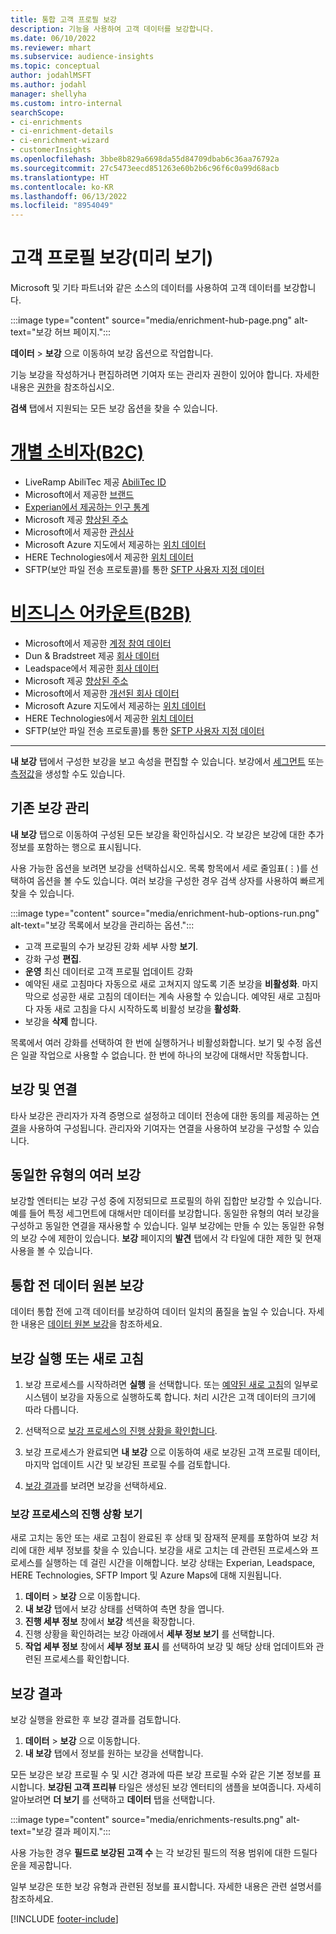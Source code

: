 ```yaml
---
title: 통합 고객 프로필 보강
description: 기능을 사용하여 고객 데이터를 보강합니다.
ms.date: 06/10/2022
ms.reviewer: mhart
ms.subservice: audience-insights
ms.topic: conceptual
author: jodahlMSFT
ms.author: jodahl
manager: shellyha
ms.custom: intro-internal
searchScope:
- ci-enrichments
- ci-enrichment-details
- ci-enrichment-wizard
- customerInsights
ms.openlocfilehash: 3bbe8b829a6698da55d84709dbab6c36aa76792a
ms.sourcegitcommit: 27c5473eecd851263e60b2b6c96f6c0a99d68acb
ms.translationtype: HT
ms.contentlocale: ko-KR
ms.lasthandoff: 06/13/2022
ms.locfileid: "8954049"
---
```

# <a name="enrichment-for-customer-profiles-preview"></a>고객 프로필 보강(미리 보기)

Microsoft 및 기타 파트너와 같은 소스의 데이터를 사용하여 고객 데이터를 보강합니다.

:::image type="content" source="media/enrichment-hub-page.png" alt-text="보강 허브 페이지.":::

**데이터** > **보강** 으로 이동하여 보강 옵션으로 작업합니다.  

기능 보강을 작성하거나 편집하려면 기여자 또는 관리자 권한이 있어야 합니다. 자세한 내용은 [권한](permissions.md)을 참조하십시오.

**검색** 탭에서 지원되는 모든 보강 옵션을 찾을 수 있습니다.

# <a name="individual-consumers-b-to-c"></a>[개별 소비자(B2C)](#tab/b2c)

- LiveRamp AbiliTec 제공 [AbiliTec ID](enrichment-liveramp.md)
- Microsoft에서 제공한 [브랜드](enrichment-microsoft.md)
- [Experian에서 제공하는 인구 통계](enrichment-experian.md)
- Microsoft 제공 [향상된 주소](enrichment-enhanced-addresses.md)
- Microsoft에서 제공한 [관심사](enrichment-microsoft.md)
- Microsoft Azure 지도에서 제공하는 [위치 데이터](enrichment-azure-maps.md)
- HERE Technologies에서 제공한 [위치 데이터](enrichment-here.md)
- SFTP(보안 파일 전송 프로토콜)를 통한 [SFTP 사용자 지정 데이터](enrichment-SFTP-custom-import.md)

# <a name="business-accounts-b-to-b"></a>[비즈니스 어카운트(B2B)](#tab/b2b)

- Microsoft에서 제공한 [계정 참여 데이터](enrichment-office.md)
- Dun & Bradstreet 제공 [회사 데이터](enrichment-dnb.md)
- Leadspace에서 제공한 [회사 데이터](enrichment-leadspace.md)
- Microsoft 제공 [향상된 주소](enrichment-enhanced-addresses.md)
- Microsoft에서 제공한 [개선된 회사 데이터](enrichment-enhanced-company-data.md)
- Microsoft Azure 지도에서 제공하는 [위치 데이터](enrichment-azure-maps.md)
- HERE Technologies에서 제공한 [위치 데이터](enrichment-here.md)
- SFTP(보안 파일 전송 프로토콜)를 통한 [SFTP 사용자 지정 데이터](enrichment-SFTP-custom-import.md)

---

**내 보강** 탭에서 구성한 보강을 보고 속성을 편집할 수 있습니다. 보강에서 [세그먼트](segments.md) 또는 [측정값](measures.md)을 생성할 수도 있습니다.

## <a name="manage-existing-enrichments"></a>기존 보강 관리

**내 보강** 탭으로 이동하여 구성된 모든 보강을 확인하십시오. 각 보강은 보강에 대한 추가 정보를 포함하는 행으로 표시됩니다.

사용 가능한 옵션을 보려면 보강을 선택하십시오. 목록 항목에서 세로 줄임표(&vellip;)를 선택하여 옵션을 볼 수도 있습니다. 여러 보강을 구성한 경우 검색 상자를 사용하여 빠르게 찾을 수 있습니다.

:::image type="content" source="media/enrichment-hub-options-run.png" alt-text="보강 목록에서 보강을 관리하는 옵션.":::

- 고객 프로필의 수가 보강된 강화 세부 사항 **보기**.
- 강화 구성 **편집**.
- **운영** 최신 데이터로 고객 프로필 업데이트 강화
- 예약된 새로 고침마다 자동으로 새로 고쳐지지 않도록 기존 보강을 **비활성화**. 마지막으로 성공한 새로 고침의 데이터는 계속 사용할 수 있습니다. 예약된 새로 고침마다 자동 새로 고침을 다시 시작하도록 비활성 보강을 **활성화**.
- 보강을 **삭제** 합니다.

목록에서 여러 강화를 선택하여 한 번에 실행하거나 비활성화합니다. 보기 및 수정 옵션은 일괄 작업으로 사용할 수 없습니다. 한 번에 하나의 보강에 대해서만 작동합니다.

## <a name="enrichments-and-connections"></a>보강 및 연결

타사 보강은 관리자가 자격 증명으로 설정하고 데이터 전송에 대한 동의를 제공하는 [연결](connections.md)을 사용하여 구성됩니다. 관리자와 기여자는 연결을 사용하여 보강을 구성할 수 있습니다.  

## <a name="multiple-enrichments-of-the-same-type"></a>동일한 유형의 여러 보강

보강할 엔터티는 보강 구성 중에 지정되므로 프로필의 하위 집합만 보강할 수 있습니다. 예를 들어 특정 세그먼트에 대해서만 데이터를 보강합니다. 동일한 유형의 여러 보강을 구성하고 동일한 연결을 재사용할 수 있습니다. 일부 보강에는 만들 수 있는 동일한 유형의 보강 수에 제한이 있습니다. **보강** 페이지의 **발견** 탭에서 각 타일에 대한 제한 및 현재 사용을 볼 수 있습니다.

## <a name="enrich-data-sources-before-unification"></a>통합 전 데이터 원본 보강

데이터 통합 전에 고객 데이터를 보강하여 데이터 일치의 품질을 높일 수 있습니다. 자세한 내용은 [데이터 원본 보강](data-sources-enrichment.md)을 참조하세요.

## <a name="run-or-refresh-enrichments"></a>보강 실행 또는 새로 고침

1. 보강 프로세스를 시작하려면 **실행** 을 선택합니다. 또는 [예약된 새로 고침](system.md#schedule-tab)의 일부로 시스템이 보강을 자동으로 실행하도록 합니다. 처리 시간은 고객 데이터의 크기에 따라 다릅니다.

1. 선택적으로 [보강 프로세스의 진행 상황을 확인합니다](#see-the-progress-of-the-enrichment-process).

1. 보강 프로세스가 완료되면 **내 보강** 으로 이동하여 새로 보강된 고객 프로필 데이터, 마지막 업데이트 시간 및 보강된 프로필 수를 검토합니다.

1. [보강 결과](#enrichment-results)를 보려면 보강을 선택하세요.

### <a name="see-the-progress-of-the-enrichment-process"></a>보강 프로세스의 진행 상황 보기

새로 고치는 동안 또는 새로 고침이 완료된 후 상태 및 잠재적 문제를 포함하여 보강 처리에 대한 세부 정보를 찾을 수 있습니다. 보강을 새로 고치는 데 관련된 프로세스와 프로세스를 실행하는 데 걸린 시간을 이해합니다. 보강 상태는 Experian, Leadspace, HERE Technologies, SFTP Import 및 Azure Maps에 대해 지원됩니다.

1. **데이터** > **보강** 으로 이동합니다.
1. **내 보강** 탭에서 보강 상태를 선택하여 측면 창을 엽니다.
1. **진행 세부 정보** 창에서 **보강** 섹션을 확장합니다.
1. 진행 상황을 확인하려는 보강 아래에서 **세부 정보 보기** 를 선택합니다.
1. **작업 세부 정보** 창에서 **세부 정보 표시** 를 선택하여 보강 및 해당 상태 업데이트와 관련된 프로세스를 확인합니다.

## <a name="enrichment-results"></a>보강 결과

보강 실행을 완료한 후 보강 결과를 검토합니다.

1. **데이터** > **보강** 으로 이동합니다.
1. **내 보강** 탭에서 정보를 원하는 보강을 선택합니다.

모든 보강은 보강 프로필 수 및 시간 경과에 따른 보강 프로필 수와 같은 기본 정보를 표시합니다. **보강된 고객 프리뷰** 타일은 생성된 보강 엔터티의 샘플을 보여줍니다. 자세히 알아보려면 **더 보기** 를 선택하고 **데이터** 탭을 선택합니다.

:::image type="content" source="media/enrichments-results.png" alt-text="보강 결과 페이지.":::

사용 가능한 경우 **필드로 보강된 고객 수** 는 각 보강된 필드의 적용 범위에 대한 드릴다운을 제공합니다.

일부 보강은 또한 보강 유형과 관련된 정보를 표시합니다. 자세한 내용은 관련 설명서를 참조하세요.

[!INCLUDE [footer-include](includes/footer-banner.md)]
